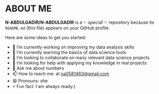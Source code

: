 # ABOUT ME

**N-ABDULGADIR/N-ABDULGADIR** is a ✨ _special_ ✨ repository because its `README.md` (this file) appears on your GitHub profile.

Here are some ideas to get you started:

- 🔭 I’m currently working on improving my data analysis skills
- 🌱 I’m currently learning the basics of data science tools 
- 👯 I’m looking to collaborate on many relevant data science projects
- 🤔 I’m looking for help with applying my knowledge in real projects
- 💬 Ask me about numbers
- 📫 How to reach me: at na0581463@gmail.com
- 😄 Pronouns: she
- ⚡ Fun fact: I am always ready:)
